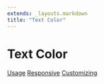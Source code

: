 ```yaml
---
extends: _layouts.markdown
title: "Text Color"
---
```


# Text Color

<div class="subnav">
    <a class="subnav-link" href="#usage">Usage</a>
    <a class="subnav-link" href="#responsive">Responsive</a>
    <a class="subnav-link" href="#customizing">Customizing</a>
</div>
